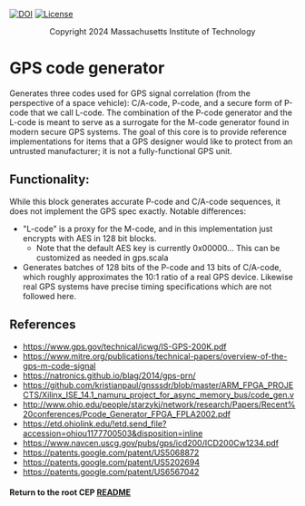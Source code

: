 [//]: # (Copyright 2024 Massachusetts Institute of Technology)
[//]: # (SPDX short identifier: BSD-3-Clause)

[![DOI](https://zenodo.org/badge/108179132.svg)](https://zenodo.org/badge/latestdoi/108179132)
[![License](https://img.shields.io/badge/License-BSD%202--Clause-orange.svg)](https://opensource.org/licenses/BSD-3-Clause)

<p align="center">
   Copyright 2024 Massachusetts Institute of Technology
</p>

# GPS code generator
Generates three codes used for GPS signal correlation (from the perspective of a space vehicle): C/A-code, P-code, and a secure form of P-code that we call L-code.  The combination of the P-code generator and the L-code is meant to serve as a surrogate for the M-code generator found in modern secure GPS systems.  The goal of this core is to provide reference implementations for items that a GPS designer would like to protect from an untrusted manufacturer; it is not a fully-functional GPS unit.

## Functionality:
While this block generates accurate P-code and C/A-code sequences, it does not implement the GPS spec exactly. Notable differences:
* "L-code" is a proxy for the M-code, and in this implementation just encrypts with AES in 128 bit blocks.
  * Note that the default AES key is currently 0x00000... This can be customized as needed in gps.scala
* Generates batches of 128 bits of the P-code and 13 bits of C/A-code, which roughly approximates the 10:1 ratio of a real GPS device. Likewise real GPS systems have precise timing specifications which are not followed here.

## References
* https://www.gps.gov/technical/icwg/IS-GPS-200K.pdf
* https://www.mitre.org/publications/technical-papers/overview-of-the-gps-m-code-signal
* https://natronics.github.io/blag/2014/gps-prn/
* https://github.com/kristianpaul/gnsssdr/blob/master/ARM_FPGA_PROJECTS/Xilinx_ISE_14.1_namuru_project_for_async_memory_bus/code_gen.v
* http://www.ohio.edu/people/starzykj/network/research/Papers/Recent%20conferences/Pcode_Generator_FPGA_FPLA2002.pdf
* https://etd.ohiolink.edu/!etd.send_file?accession=ohiou1177700503&disposition=inline
* https://www.navcen.uscg.gov/pubs/gps/icd200/ICD200Cw1234.pdf
* https://patents.google.com/patent/US5068872
* https://patents.google.com/patent/US5202694
* https://patents.google.com/patent/US6567042

#### Return to the root CEP [README](../../README.md)